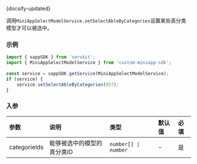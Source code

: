 {docsify-updated}

调用`MiniAppSelectModelService.setSelectAbleByCategories`设置某些真分类模型才可以被选中。

### 示例

``` js
import { sappSDK } from 'servkit';
import { MiniAppSelectModelService } from 'custom-miniapp-sdk';
 
const service = sappSDK.getService(MiniAppSelectModelService);
if (service) {
    service.setSelectAbleByCategories(957);
}
```

### 入参

| 参数 | 说明 | 类型 | 默认值 | 必填 |
| :-----| :---- | :---- | :----| :---- |
| categorieIds | 能够被选中的模型的真分类ID | `number[] \| number` | - | 是 |

